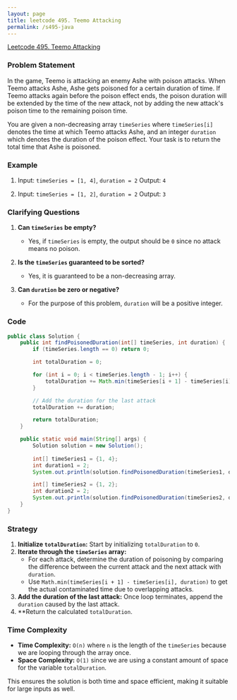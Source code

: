 ```yaml
---
layout: page
title: leetcode 495. Teemo Attacking
permalink: /s495-java
---
```

[Leetcode 495. Teemo Attacking](https://algoadvance.github.io/algoadvance/l495)
### Problem Statement
In the game, Teemo is attacking an enemy Ashe with poison attacks. When Teemo attacks Ashe, Ashe gets poisoned for a certain duration of time. If Teemo attacks again before the poison effect ends, the poison duration will be extended by the time of the new attack, not by adding the new attack's poison time to the remaining poison time.

You are given a non-decreasing array `timeSeries` where `timeSeries[i]` denotes the time at which Teemo attacks Ashe, and an integer `duration` which denotes the duration of the poison effect. Your task is to return the total time that Ashe is poisoned.

### Example
1. Input: `timeSeries = [1, 4]`, `duration = 2`
   Output: `4`
   
2. Input: `timeSeries = [1, 2]`, `duration = 2`
   Output: `3`

### Clarifying Questions
1. **Can `timeSeries` be empty?**
   - Yes, if `timeSeries` is empty, the output should be `0` since no attack means no poison.
   
2. **Is the `timeSeries` guaranteed to be sorted?**
   - Yes, it is guaranteed to be a non-decreasing array.

3. **Can `duration` be zero or negative?**
   - For the purpose of this problem, `duration` will be a positive integer.

### Code

```java
public class Solution {
    public int findPoisonedDuration(int[] timeSeries, int duration) {
        if (timeSeries.length == 0) return 0;

        int totalDuration = 0;

        for (int i = 0; i < timeSeries.length - 1; i++) {
            totalDuration += Math.min(timeSeries[i + 1] - timeSeries[i], duration);
        }

        // Add the duration for the last attack
        totalDuration += duration;

        return totalDuration;
    }

    public static void main(String[] args) {
        Solution solution = new Solution();
        
        int[] timeSeries1 = {1, 4};
        int duration1 = 2;
        System.out.println(solution.findPoisonedDuration(timeSeries1, duration1));  // Output: 4

        int[] timeSeries2 = {1, 2};
        int duration2 = 2;
        System.out.println(solution.findPoisonedDuration(timeSeries2, duration2));  // Output: 3
    }
}
```

### Strategy
1. **Initialize `totalDuration`:** Start by initializing `totalDuration` to `0`.
2. **Iterate through the `timeSeries` array:** 
   - For each attack, determine the duration of poisoning by comparing the difference between the current attack and the next attack with `duration`.
   - Use `Math.min(timeSeries[i + 1] - timeSeries[i], duration)` to get the actual contaminated time due to overlapping attacks.
3. **Add the duration of the last attack:** Once loop terminates, append the `duration` caused by the last attack.
4. **Return the calculated `totalDuration`.

### Time Complexity
- **Time Complexity:** `O(n)` where `n` is the length of the `timeSeries` because we are looping through the array once.
- **Space Complexity:** `O(1)` since we are using a constant amount of space for the variable `totalDuration`.

This ensures the solution is both time and space efficient, making it suitable for large inputs as well.